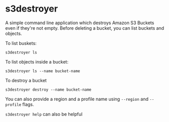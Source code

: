 # s3destroyer

A simple command line application which destroys Amazon S3 Buckets even if they're not empty. Before deleting a bucket, you can list buckets and objects.

To list buskets:
```
s3destroyer ls
```

To list objects inside a bucket:
```
s3destroyer ls --name bucket-name
```

To destroy a bucket
```
s3destroyer destroy --name bucket-name
```

You can also provide a region and a profile name using ``--region`` and ``--profile`` flags.

``s3destroyer help`` can also be helpful 
